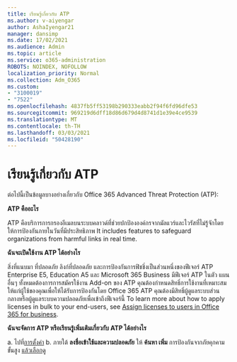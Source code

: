 ```yaml
---
title: เรียนรู้เกี่ยวกับ ATP
ms.author: v-aiyengar
author: AshaIyengar21
manager: dansimp
ms.date: 17/02/2021
ms.audience: Admin
ms.topic: article
ms.service: o365-administration
ROBOTS: NOINDEX, NOFOLLOW
localization_priority: Normal
ms.collection: Adm_O365
ms.custom:
- "3100019"
- "7522"
ms.openlocfilehash: 4837fb5ff53198b290333eabb2f94f6fd96dfe53
ms.sourcegitcommit: 969219d6dff18d86d679d4d8741d1e39e4ce9539
ms.translationtype: MT
ms.contentlocale: th-TH
ms.lasthandoff: 03/03/2021
ms.locfileid: "50428190"
---
```

# <a name="learn-about-atp"></a>เรียนรู้เกี่ยวกับ ATP

ต่อไปนี้เป็นข้อมูลบางอย่างเกี่ยวกับ Office 365 Advanced Threat Protection (ATP):

**ATP คืออะไร**

ATP คือบริการการกรองอีเมลบนระบบคลาวด์ที่ช่วยปกป้ององค์กรจากมัลแวร์และไวรัสที่ไม่รู้จักโดยให้การป้องกันภายในวันที่มีประสิทธิภาพ It includes features to safeguard organizations from harmful links in real time.

**ฉันจะเปิดใช้งาน ATP ได้อย่างไร**

สิ่งที่แนบมา ที่ปลอดภัย ลิงก์ที่ปลอดภัย และการป้องกันการฟิชชิ่งเป็นส่วนหนึ่งของฟีเจอร์ ATP Enterprise E5, Education A5 และ Microsoft 365 Business มีฟีเจอร์ ATP ในตัว แผนอื่นๆ ทั้งหมดต้องการการสมัครใช้งาน Add-on ของ ATP คุณต้องกําหนดสิทธิ์การใช้งานที่เหมาะสมให้แก่ผู้ใช้ของคุณเพื่อให้ได้รับการป้องกันโดย Office 365 ATP คุณต้องมีสิทธิ์ผู้ดูแลระบบส่วนกลางหรือผู้ดูแลระบบความปลอดภัยเพื่อเข้าถึงฟีเจอร์นี้ To learn more about how to apply licenses in bulk to your end-users, see [Assign licenses to users in Office 365 for business](https://go.microsoft.com/fwlink/?linkid=2093435).

**ฉันจะจัดการ ATP หรือเรียนรู้เพิ่มเติมเกี่ยวกับ ATP ได้อย่างไร**

a. ไปที่[การตั้งค่า](https://go.microsoft.com/fwlink/p/?linkid=2075721)
b. ภายใต้ **ลงชื่อเข้าใช้และความปลอดภัย** ให้ **ค้นหา เพิ่ม** การป้องกันจากภัยคุกคามขั้นสูง [แล้วเลือก](https://go.microsoft.com/fwlink/?linkid=2109302)ดู
